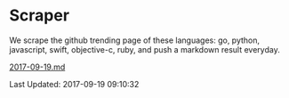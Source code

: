 # Scraper

We scrape the github trending page of these languages: go, python, javascript, swift, objective-c, ruby, and push a markdown result everyday.

[2017-09-19.md](https://github.com/henson/Scraper/blob/master/2017-09-19.md)

Last Updated: 2017-09-19 09:10:32